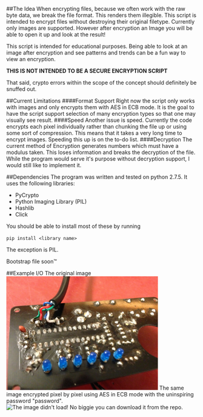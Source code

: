 ##The Idea
When encrypting files, because we often work with the raw byte data, we break the file format. This renders them illegible. This script is intended to encrypt files without destroying their original filetype. Currently only images are supported. However after encryption an Image you will be able to open it up and look at the result!

This script is intended for educational purposes. Being able to look at an image after encryption and see patterns and trends can be a fun way to view an encryption. 

**THIS IS NOT INTENDED TO BE A SECURE ENCRYPTION SCRIPT**

That said, crypto errors within the scope of the concept should definitely be snuffed out.

##Current Limitations
####Format Support
Right now the script only works with images and only encrypts them with AES in ECB mode. It is the goal to have the script support selection of many encryption types so that one may visually see result. 
####Speed
Another issue is speed. Currently the code encrypts each pixel individually rather than chunking the file up or using some sort of compression. This means that it takes a very long time to encrypt images. Speeding this up is on the to-do list.
####Decryption
The current method of Encryption generates numbers which must have a modulus taken. This loses information and breaks the decryption of the file. While the program would serve it's purpose without decryption support, I would still like to implement it.

##Dependencies
The program was written and tested on python 2.7.5. It uses the following libraries:

+ PyCrypto
+ Python Imaging Library (PIL)
+ Hashlib
+ Click

You should be able to install most of these by running

<code>pip install &lt;library name&gt;</code>

The exception is PIL.

Bootstrap file soon&#8482;

##Example I/O
The original image
<img src="photo.jpg" alt="The image didn't load! No biggie you can download it from the repo." style="width: 400px;"/>
The same image encrypted pixel by pixel using AES in ECB mode with the uninspiring password "password".
<img src="photo_enc.jpg" alt="The image didn't load! No biggie you can download it from the repo." style="width: 400px;"/>



